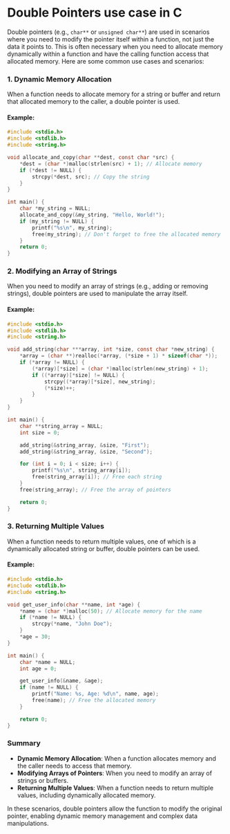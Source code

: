 # Double Pointers use case in C

Double pointers (e.g., `char**` or `unsigned char**`) are used in scenarios where you need to modify the pointer itself within a function, not just the data it points to. This is often necessary when you need to allocate memory dynamically within a function and have the calling function access that allocated memory. Here are some common use cases and scenarios:

### 1. Dynamic Memory Allocation

When a function needs to allocate memory for a string or buffer and return that allocated memory to the caller, a double pointer is used.

#### Example:

```c
#include <stdio.h>
#include <stdlib.h>
#include <string.h>

void allocate_and_copy(char **dest, const char *src) {
    *dest = (char *)malloc(strlen(src) + 1); // Allocate memory
    if (*dest != NULL) {
        strcpy(*dest, src); // Copy the string
    }
}

int main() {
    char *my_string = NULL;
    allocate_and_copy(&my_string, "Hello, World!");
    if (my_string != NULL) {
        printf("%s\n", my_string);
        free(my_string); // Don't forget to free the allocated memory
    }
    return 0;
}
```

### 2. Modifying an Array of Strings

When you need to modify an array of strings (e.g., adding or removing strings), double pointers are used to manipulate the array itself.

#### Example:

```c
#include <stdio.h>
#include <stdlib.h>
#include <string.h>

void add_string(char ***array, int *size, const char *new_string) {
    *array = (char **)realloc(*array, (*size + 1) * sizeof(char *));
    if (*array != NULL) {
        (*array)[*size] = (char *)malloc(strlen(new_string) + 1);
        if ((*array)[*size] != NULL) {
            strcpy((*array)[*size], new_string);
            (*size)++;
        }
    }
}

int main() {
    char **string_array = NULL;
    int size = 0;

    add_string(&string_array, &size, "First");
    add_string(&string_array, &size, "Second");

    for (int i = 0; i < size; i++) {
        printf("%s\n", string_array[i]);
        free(string_array[i]); // Free each string
    }
    free(string_array); // Free the array of pointers

    return 0;
}
```

### 3. Returning Multiple Values

When a function needs to return multiple values, one of which is a dynamically allocated string or buffer, double pointers can be used.

#### Example:

```c
#include <stdio.h>
#include <stdlib.h>
#include <string.h>

void get_user_info(char **name, int *age) {
    *name = (char *)malloc(50); // Allocate memory for the name
    if (*name != NULL) {
        strcpy(*name, "John Doe");
    }
    *age = 30;
}

int main() {
    char *name = NULL;
    int age = 0;

    get_user_info(&name, &age);
    if (name != NULL) {
        printf("Name: %s, Age: %d\n", name, age);
        free(name); // Free the allocated memory
    }

    return 0;
}
```

### Summary

- **Dynamic Memory Allocation**: When a function allocates memory and the caller needs to access that memory.
- **Modifying Arrays of Pointers**: When you need to modify an array of strings or buffers.
- **Returning Multiple Values**: When a function needs to return multiple values, including dynamically allocated memory.

In these scenarios, double pointers allow the function to modify the original pointer, enabling dynamic memory management and complex data manipulations.
